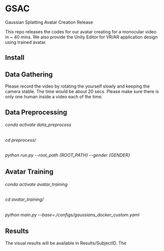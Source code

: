 # GSAC
Gaussian Splatting Avatar Creation Release 

This repo releases the codes for our avatar creating for a monocular video in ~ 40 mins. We also provide the Unity Editor for VR/AR application design using trained avatar.
## Install

## Data Gathering 
Please record the video by rotating the yourself slowly and keeping the camera stable. The time would be about 20 secs. Please make sure there is only one human inside a video each of the time.

## Data Preprocessing 
###### conda activate data_preprocess
###### cd preprocess/
###### python run.py --root_path {ROOT_PATH} --gender {GENDER}
## Avatar Training 
###### conda activate avatar_training
###### cd  avatar_training/
###### python main.py --base=./configs/gaussians_docker_custom.yaml
## Results
The visual results will be available in Results/SubjectID. 
The 
